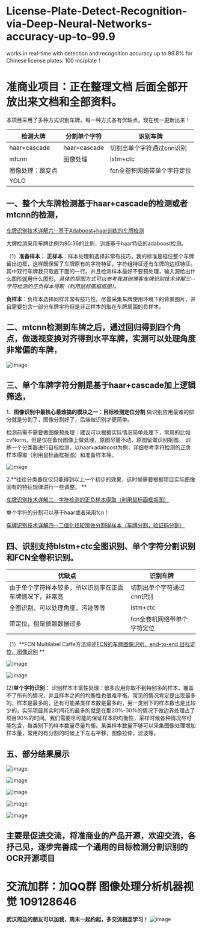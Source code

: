 # License-Plate-Detect-Recognition-via-Deep-Neural-Networks-accuracy-up-to-99.9
works in real-time with detection and recognition accuracy up to 99.8% for Chinese license plates: 100 ms/plate！
  
  
准商业项目：正在整理文档 后面全部开放出来文档和全部资料。
===========================================
本项目采用了多种方式识别车牌，每一种方式各有优缺点，现在统一更新出来！  

| 检测大牌  | 分割单个字符 | 识别车牌 |
| ------------- | ------------- | ------------- |
| haar+cascade  | haar+cascade  | 切割出单个字符通过cnn识别 |
| mtcnn  | 图像处理  | lstm+ctc  |
| 图像处理：跳变点  |    | fcn全卷积网络带单个字符定位 |
| YOLO  |    |   |


一、整个大车牌检测基于haar+cascade的检测或者mtcnn的检测，
--------------------------------
[车牌识别技术详解六--基于Adaboost+haar训练的车牌检测](https://blog.csdn.net/zhubenfulovepoem/article/details/42474239  "悬停显示")
  
  大牌检测采用车牌比例为90:36的比例，训练基于haar特征的adaboost检测。  

（1）**准备样本：**
**正样本**：样本处理和选择非常有技巧，我的标准是框住整个车牌留出边框，这样既保留了车牌原有的字符特征，字符组特征还有车牌的边框特征。其中双行车牌我只取底下面的一行。并且检测样本最好不要预处理，输入源给出什么图形就用什么图形。*具体的抠图方式可以参考我其他博客车牌识别技术详解三--字符检测的正负样本得取（利用鼠标画框抠图）。*

**负样本**：负样本选择同样非常有技巧性。尽量采集车牌使用环境下的背景图片，并且需要包含一部分车牌字符但是非正样本的取在车牌周围的负样本。



二、mtcnn检测到车牌之后，通过回归得到四个角点，做透视变换对齐得到水平车牌，实测可以处理角度非常偏的车牌，
-------
![image](https://github.com/zhubenfu/License-Plate-Detect-Recognition-via-Deep-Neural-Networks-accuracy-up-to-99.9/blob/master/%E5%BE%AE%E4%BF%A1%E5%9B%BE%E7%89%87_20180720093811.png)  

三、单个车牌字符分割是基于haar+cascade加上逻辑筛选，
--------
1、**图像识别中最核心最难搞的模块之一：目标检测定位分割**
做识别应用最难的部分就是分割了，图像分割好了，后端做识别才更简单。

检测前需不需要做图像预处理：建议可以根据实际情况简单处理下，常用的比如cvNorm，但是仅在备份图像上做处理，原图尽量不动，原图留做识别抠图。
训练一个分类器进行目标检测，以haar+adaboost为例，详细参考字符检测的正负样本得取（利用鼠标画框抠图）和准备样本等。 
  
![image](https://github.com/zhubenfu/License-Plate-Detect-Recognition-via-Deep-Neural-Networks-accuracy-up-to-99.9/blob/master/20171121204748663.png)
     
2.**往往分类器仅仅只能得到以上一个初步的效果，这时候需要根据项目实际图像固有的特征规律进行一些调整。 **



[车牌识别技术详解三--字符检测的正负样本得取（利用鼠标画框抠图）](https://blog.csdn.net/zhubenfulovepoem/article/details/12344639   "悬停显示") 

单个字符的分割可以基于haar或者采用fcn！

[车牌识别技术详解四--二值化找轮廓做分割得样本（车牌分割，验证码分割）](https://blog.csdn.net/zhubenfulovepoem/article/details/12345539   "悬停显示")



四、识别支持blstm+ctc全图识别、单个字符分割识别和FCN全卷积识别。
-------
| 优缺点 | 识别车牌 |
| ------------- | ------------- |
| 由于单个字符样本较多，所以识别率在正面车牌情况下，非常高  | 切割出单个字符通过cnn识别 |
| 全图识别，可以处理角度，污迹等等  | lstm+ctc  |
| 带定位，但是依赖数据过多 | fcn全卷机网络带单个字符定位 |  

（1）**FCN Multilabel Caffe方法综述[FCN的车牌图像识别，end-to-end 目标定位、图像识别](https://blog.csdn.net/zhubenfulovepoem/article/details/78902747   "悬停显示")  **

![image](https://github.com/zhubenfu/License-Plate-Detect-Recognition-via-Deep-Neural-Networks-accuracy-up-to-99.9/blob/master/20171121203935599.png)

![image](https://github.com/zhubenfu/License-Plate-Detect-Recognition-via-Deep-Neural-Networks-accuracy-up-to-99.9/blob/master/20171121203946021.png)

(2)**单个字符识别：**
   识别样本丰富性处理：很多应用你取不到特别多的样本，覆盖不了所有的情况，并且样本之间的均衡性也很难平衡。常见的情况肯定是出现最多的，样本是最多的，还有可能某类样本数是最多的，另一类别下的样本数也是比较少的。实际项目其实时间花的最多的就是在那20%-30%的情况下做边界处理占了项目90%的时间。我们需要尽可能的保证样本的均衡性，采样时候各种情况尽可能包含，每类别下的样本数量尽量均衡。某类样本数量不够可以采集图像处理增加样本量，常用的有分割的时候上下左右平移，图像拉伸，滤波等。 



五、部分结果展示
----------
![image](https://github.com/zhubenfu/License-Plate-Detect-Recognition-via-Deep-Neural-Networks-accuracy-up-to-99.9/blob/master/result_plateCard/QQ%E5%9B%BE%E7%89%8720180529195903.png)

![image](https://github.com/zhubenfu/License-Plate-Detect-Recognition-via-Deep-Neural-Networks-accuracy-up-to-99.9/blob/master/result_plateCard/QQ%E5%9B%BE%E7%89%8720180529195834.png)  

![image](https://github.com/zhubenfu/License-Plate-Detect-Recognition-via-Deep-Neural-Networks-accuracy-up-to-99.9/blob/master/result_plateCard/QQ%E5%9B%BE%E7%89%8720180529195858.png)
  

![image](https://github.com/zhubenfu/License-Plate-Detect-Recognition-via-Deep-Neural-Networks-accuracy-up-to-99.9/blob/master/result_plateCard/QQ%E5%9B%BE%E7%89%8720180529195908.png)  


![image](https://github.com/zhubenfu/License-Plate-Detect-Recognition-via-Deep-Neural-Networks-accuracy-up-to-99.9/blob/master/result_plateCard/%E5%BE%AE%E4%BF%A1%E6%88%AA%E5%9B%BE_20180530112203.png) 

主要是促进交流，将准商业的产品开源，欢迎交流，各抒己见，逐步完善成一个通用的目标检测分割识别的OCR开源项目
---
交流加群：加QQ群 图像处理分析机器视觉 109128646
========

**武汉周边的朋友可以加我，周末一起约起，多交流相互学习！**
![image](https://github.com/zhubenfu/License-Plate-Detect-Recognition-via-Deep-Neural-Networks-accuracy-up-to-99.9/blob/master/result_plateCard/%E5%BE%AE%E4%BF%A1%E5%8F%B7%EF%BC%8C%E6%AC%A2%E8%BF%8E%E5%8A%A0%E6%88%91%E4%BA%A4%E6%B5%81.jpg) 
